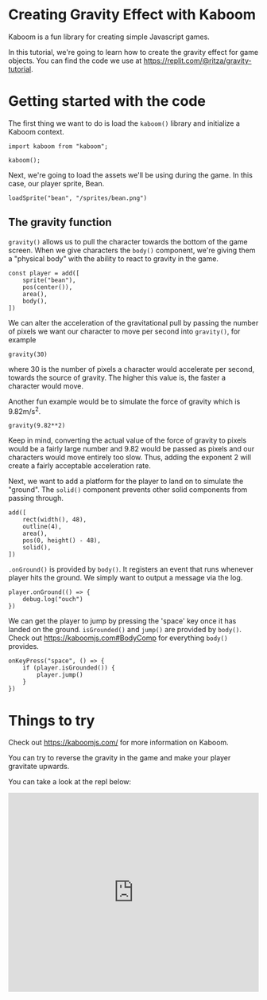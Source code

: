 # Creating Gravity Effect with Kaboom

Kaboom is a fun library for creating simple Javascript games.

In this tutorial, we're going to learn how to create the gravity effect for game objects. You can find the code we use at https://replit.com/@ritza/gravity-tutorial.

# Getting started with the code

The first thing we want to do is load the `kaboom()` library and initialize a Kaboom context. 

```
import kaboom from "kaboom";

kaboom();
```

Next, we're going to load the assets we'll be using during the game. In this case, our player sprite, Bean.

```
loadSprite("bean", "/sprites/bean.png")
```

## The gravity function

`gravity()` allows us to pull the character towards the bottom of the game screen. When we give characters the `body()` component, we're giving them a "physical body" with the ability to react to gravity in the game. 

```
const player = add([
	sprite("bean"),
	pos(center()),
	area(),
	body(),
])
```

We can alter the acceleration of the gravitational pull by passing the number of pixels we want our character to move per second into `gravity()`, for example 

```
gravity(30)
```

where 30 is the number of pixels a character would accelerate per second, towards the source of gravity. The higher this value is, the faster a character would move.

Another fun example would be to simulate the force of gravity which is 9.82m/s<sup>2</sup>. 

```
gravity(9.82**2)
```

Keep in mind, converting the actual value of the force of gravity to pixels would be a fairly large number and 9.82 would be passed as pixels and our characters would move entirely too slow. Thus, adding the exponent 2 will create a fairly acceptable acceleration rate.

Next, we want to add a platform for the player to land on to simulate the "ground". The `solid()` component prevents other solid components from passing through.

```
add([
	rect(width(), 48),
	outline(4),
	area(),
	pos(0, height() - 48),
	solid(),
])
```

`.onGround()` is provided by `body()`. It registers an event that runs whenever player hits the ground. We simply want to output a message via the log.

```
player.onGround(() => {
	debug.log("ouch")
})
```

We can get the player to jump by pressing the 'space' key once it has landed on the ground. `isGrounded()` and `jump()` are provided by `body()`. Check out https://kaboomjs.com#BodyComp for everything `body()` provides.

```
onKeyPress("space", () => {
	if (player.isGrounded()) {
		player.jump()
	}
})
```

# Things to try

Check out https://kaboomjs.com/ for more information on Kaboom. 

You can try to reverse the gravity in the game and make your player gravitate upwards.

You can take a look at the repl below:

<iframe height="400px" width="100%" src="https://replit.com/@ritza/gravity-tutorial?embed=true" scrolling="no" frameborder="no" allowtransparency="true" allowfullscreen="true" sandbox="allow-forms allow-pointer-lock allow-popups allow-same-origin allow-scripts allow-modals"></iframe>
